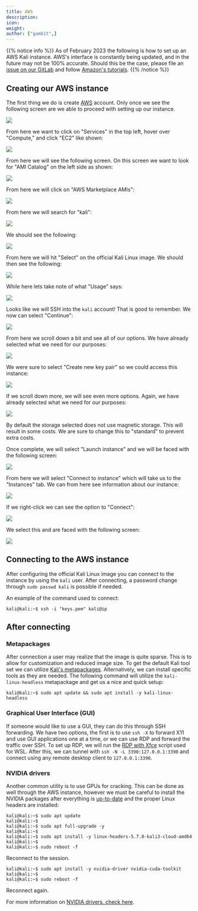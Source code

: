 ```yaml
---
title: AWS
description:
icon:
weight:
author: ["gamb1t",]
---
```


{{% notice info %}}
As of February 2023 the following is how to set up an AWS Kali instance. AWS's interface is constantly being updated, and in the future may not be 100% accurate. Should this be the case, please file an [issue on our GitLab](https://gitlab.com/kalilinux/documentation/kali-docs/-/issues) and follow [Amazon's tutorials](https://aws.amazon.com/ec2/getting-started/).
{{% /notice %}}

## Creating our AWS instance

The first thing we do is create [AWS](https://portal.aws.amazon.com/billing/signup) account. Only once we see the following screen are we able to proceed with setting up our instance.

![](aws-1.png)

From here we want to click on "Services" in the top left, hover over "Compute," and click "EC2" like shown:

![](aws-2.png)

From here we will see the following screen. On this screen we want to look for "AMI Catalog" on the left side as shown:

![](aws-3.png)

From here we will click on "AWS Marketplace AMIs":

![](aws-4.png)

From here we will search for "kali":

![](aws-6.png)

We should see the following:

![](aws-7.png)

From here we will hit "Select" on the official Kali Linux image. We should then see the following:

![](aws-8.png)

While here lets take note of what "Usage" says:

![](aws-8b.png)

Looks like we will SSH into the `kali` account! That is good to remember. We now can select "Continue":

![](aws-9.png)

From here we scroll down a bit and see all of our options. We have already selected what we need for our purposes:

![](aws-10.png)

We were sure to select "Create new key pair" so we could access this instance:

![](aws-11.png)

If we scroll down more, we will see even more options. Again, we have already selected what we need for our purposes:

![](aws-12.png)

By default the storage selected does not use magnetic storage. This will result in some costs. We are sure to change this to "standard" to prevent extra costs.

Once complete, we will select "Launch instance" and we will be faced with the following screen:

![](aws-14.png)

From here we will select "Connect to instance" which will take us to the "Instances" tab. We can from here see information about our instance:

![](aws-15.png)

If we right-click we can see the option to "Connect":

![](aws-16.png)

We select this and are faced with the following screen:

![](aws-17.png)

## Connecting to the AWS instance

After configuring the official Kali Linux image you can connect to the instance by using the `kali` user. After connecting, a password change through `sudo passwd kali` is possible if needed.

An example of the command used to connect:

```console
kali@kali:~$ ssh -i "keys.pem" kali@ip
```

## After connecting

### Metapackages

After connection a user may realize that the image is quite sparse. This is to allow for customization and reduced image size. To get the default Kali tool set we can utilize [Kali's metapackages](/docs/general-use/metapackages/). Alternatively, we can install specific tools as they are needed. The following command will utilize the `kali-linux-headless` metapackage and get us a nice and quick setup:

```console
kali@kali:~$ sudo apt update && sudo apt install -y kali-linux-headless
```

### Graphical User Interface (GUI)

If someone would like to use a GUI, they can do this through SSH forwarding. We have two options, the first is to use `ssh -X` to forward X11 and use GUI applications one at a time, or we can use RDP and forward the traffic over SSH. To set up RDP, we will run the [RDP with Xfce](/docs/general-use/xfce-with-rdp/) script used for WSL. After this, we can tunnel with `ssh -N -L 3390:127.0.0.1:3390` and connect using any remote desktop client to `127.0.0.1:3390`.

### NVIDIA drivers

Another common utility is to use GPUs for cracking. This can be done as well through the AWS instance, however we must be careful to install the NVIDIA packages after everything is [up-to-date](/docs/general-use/updating-kali/) and the proper Linux headers are installed:

```console
kali@kali:~$ sudo apt update
kali@kali:~$
kali@kali:~$ sudo apt full-upgrade -y
kali@kali:~$
kali@kali:~$ sudo apt install -y linux-headers-5.7.0-kali3-cloud-amd64
kali@kali:~$
kali@kali:~$ sudo reboot -f
```

Reconnect to the session.

```console
kali@kali:~$ sudo apt install -y nvidia-driver nvidia-cuda-toolkit
kali@kali:~$
kali@kali:~$ sudo reboot -f
```

Reconnect again.

For more information on [NVIDIA drivers, check here](https://www.kali.org/docs/general-use/install-nvidia-drivers-on-kali-linux/).
